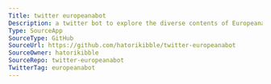 ```yaml
---
Title: twitter europeanabot
Description: a twitter bot to explore the diverse contents of Europeana.
Type: SourceApp
SourceType: GitHub
SourceUrl: https://github.com/hatorikibble/twitter-europeanabot
SourceOwner: hatorikibble
SourceRepo: twitter-europeanabot
TwitterTag: europeanabot
---
```

